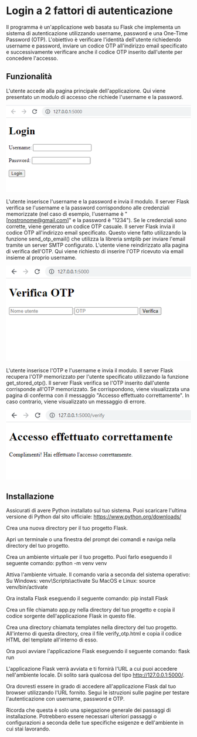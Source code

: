

# Login a 2 fattori di autenticazione
Il programma è un'applicazione web basata su Flask che implementa un sistema di autenticazione utilizzando username, password e una One-Time Password (OTP). 
L'obiettivo è verificare l'identità dell'utente richiedendo username e password, inviare un codice OTP all'indirizzo email specificato e successivamente verificare anche il codice OTP inserito dall'utente per 
concedere l'accesso.

## Funzionalità

L'utente accede alla pagina principale dell'applicazione. Qui viene presentato un modulo di accesso che richiede l'username e la password.

![Login](./Login.png)

L'utente inserisce l'username e la password e invia il modulo. Il server Flask verifica se l'username e la password corrispondono alle credenziali memorizzate (nel caso di esempio, l'username è "[nostronome@gmail.com]" 
e la password è "1234"). Se le credenziali sono corrette, viene generato un codice OTP casuale.
Il server Flask invia il codice OTP all'indirizzo email specificato. 
Questo viene fatto utilizzando la funzione send_otp_email() che utilizza la libreria smtplib per inviare l'email tramite un server SMTP configurato.
L'utente viene reindirizzato alla pagina di verifica dell'OTP. Qui viene richiesto di inserire l'OTP ricevuto via email insieme al proprio username.

![Verify_OTP](./Verify_OTP.png)

L'utente inserisce l'OTP e l'username e invia il modulo. Il server Flask recupera l'OTP memorizzato per l'utente specificato utilizzando la funzione get_stored_otp().
Il server Flask verifica se l'OTP inserito dall'utente corrisponde all'OTP memorizzato. Se corrispondono, viene visualizzata una pagina di conferma con il messaggio "Accesso effettuato correttamente". 
In caso contrario, viene visualizzato un messaggio di errore.

![Accesso_effettuato](./Accesso_effettuato.png)

## Installazione
Assicurati di avere Python installato sul tuo sistema. Puoi scaricare l'ultima versione di Python dal sito ufficiale: https://www.python.org/downloads/

Crea una nuova directory per il tuo progetto Flask.

Apri un terminale o una finestra del prompt dei comandi e naviga nella directory del tuo progetto.

Crea un ambiente virtuale per il tuo progetto. Puoi farlo eseguendo il seguente comando: python -m venv venv

Attiva l'ambiente virtuale. Il comando varia a seconda del sistema operativo:
Su Windows:         venv\Scripts\activate
Su MacOS e Linux:   source venv/bin/activate

Ora installa Flask eseguendo il seguente comando: pip install Flask

Crea un file chiamato app.py nella directory del tuo progetto e copia il codice sorgente dell'applicazione Flask in questo file.

Crea una directory chiamata templates nella directory del tuo progetto. All'interno di questa directory, crea il file verify_otp.html e copia il codice HTML del template all'interno di esso.

Ora puoi avviare l'applicazione Flask eseguendo il seguente comando: flask run

L'applicazione Flask verrà avviata e ti fornirà l'URL a cui puoi accedere nell'ambiente locale. Di solito sarà qualcosa del tipo http://127.0.0.1:5000/.

Ora dovresti essere in grado di accedere all'applicazione Flask dal tuo browser utilizzando l'URL fornito. Segui le istruzioni sulle pagine per testare l'autenticazione con username, password e OTP.

Ricorda che questa è solo una spiegazione generale dei passaggi di installazione. Potrebbero essere necessari ulteriori passaggi o configurazioni a seconda delle tue specifiche esigenze e dell'ambiente in cui stai lavorando.


